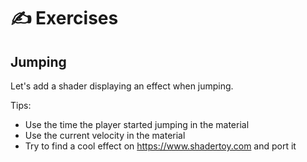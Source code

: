 # ✍️ Exercises

## Jumping

Let's add a shader displaying an effect when jumping.

Tips:
* Use the time the player started jumping in the material
* Use the current velocity in the material
* Try to find a cool effect on <https://www.shadertoy.com> and port it
